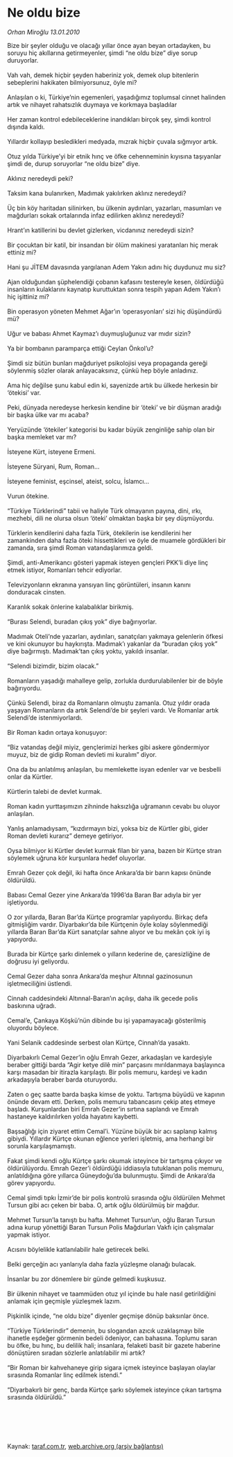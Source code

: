 # Ne oldu bize

*Orhan Miroğlu 13.01.2010*

<div class="taraf_structure_2col_1zq">
<div class="margen_n">



 <p>Bize bir şeyler olduğu ve olacağı yıllar önce ayan beyan ortadayken, bu soruyu hiç akıllarına getirmeyenler, şimdi “ne oldu bize” diye sorup duruyorlar. <br/><br/>Vah vah, demek hiçbir şeyden haberiniz yok, demek olup bitenlerin sebeplerini hakikaten bilmiyorsunuz, öyle mi? <br/><br/>Anlaşılan o ki, Türkiye’nin egemenleri, yaşadığımız toplumsal cinnet halinden artık ve nihayet rahatsızlık duymaya ve korkmaya başladılar <br/><br/>Her zaman kontrol edebileceklerine inandıkları birçok şey, şimdi kontrol dışında kaldı. <br/><br/>Yıllardır kollayıp besledikleri medyada, mızrak hiçbir çuvala sığmıyor artık. <br/><br/>Otuz yılda Türkiye’yi bir etnik hınç ve öfke cehenneminin kıyısına taşıyanlar şimdi de, durup soruyorlar “ne oldu bize” diye. <br/><br/>Aklınız neredeydi peki? <br/><br/>Taksim kana bulanırken, Madımak yakılırken aklınız neredeydi? <br/><br/>Üç bin köy haritadan silinirken, bu ülkenin aydınları, yazarları, masumları ve mağdurları sokak ortalarında infaz edilirken aklınız neredeydi? <br/><br/>Hrant’ın katillerini bu devlet gizlerken, vicdanınız neredeydi sizin? <br/><br/>Bir çocuktan bir katil, bir insandan bir ölüm makinesi yaratanları hiç merak ettiniz mi? <br/><br/>Hani şu JİTEM davasında yargılanan Adem Yakın adını hiç duydunuz mu siz? <br/><br/>Ajan olduğundan şüphelendiği çobanın kafasını testereyle kesen, öldürdüğü insanların kulaklarını kaynatıp kuruttuktan sonra tespih yapan Adem Yakın’ı hiç işittiniz mi? <br/><br/>Bin operasyon yöneten Mehmet Ağar’ın ‘operasyonları’ sizi hiç düşündürdü mü? <br/><br/>Uğur ve babası Ahmet Kaymaz’ı duymuşluğunuz var mıdır sizin? <br/><br/>Ya bir bombanın paramparça ettiği Ceylan Önkol’u? <br/><br/>Şimdi siz bütün bunları mağduriyet psikolojisi veya propaganda gereği söylenmiş sözler olarak anlayacaksınız, çünkü hep böyle anladınız. <br/><br/>Ama hiç değilse şunu kabul edin ki, sayenizde artık bu ülkede herkesin bir ‘ötekisi’ var. <br/><br/>Peki, dünyada neredeyse herkesin kendine bir ‘öteki’ ve bir düşman aradığı bir başka ülke var mı acaba? <br/><br/>Yeryüzünde ‘ötekiler’ kategorisi bu kadar büyük zenginliğe sahip olan bir başka memleket var mı? <br/><br/>İsteyene Kürt, isteyene Ermeni. <br/><br/>İsteyene Süryani, Rum, Roman... <br/><br/>İsteyene feminist, eşcinsel, ateist, solcu, İslamcı... <br/><br/>Vurun ötekine. <br/><br/>“Türkiye Türklerindi” tabii ve haliyle Türk olmayanın payına, dini, ırkı, mezhebi, dili ne olursa olsun ‘öteki’ olmaktan başka bir şey düşmüyordu. <br/><br/>Türklerin kendilerini daha fazla Türk, ötekilerin ise kendilerini her zamankinden daha fazla öteki hissettikleri ve öyle de muamele gördükleri bir zamanda, sıra şimdi Roman vatandaşlarımıza geldi. <br/><br/>Şimdi, anti-Amerikancı gösteri yapmak isteyen gençleri PKK’li diye linç etmek istiyor, Romanları tehcir ediyorlar. <br/><br/>Televizyonların ekranına yansıyan linç görüntüleri, insanın kanını donduracak cinsten. <br/><br/>Karanlık sokak önlerine kalabalıklar birikmiş. <br/><br/>“Burası Selendi, buradan çıkış yok” diye bağırıyorlar. <br/><br/>Madımak Oteli’nde yazarları, aydınları, sanatçıları yakmaya gelenlerin öfkesi ve kini okunuyor bu haykırışta. Madımak’ı yakanlar da “buradan çıkış yok” diye bağırmıştı. Madımak’tan çıkış yoktu, yakıldı insanlar. <br/><br/>“Selendi bizimdir, bizim olacak.” <br/><br/>Romanların yaşadığı mahalleye gelip, zorlukla durdurulabilenler bir de böyle bağırıyordu. <br/><br/>Çünkü Selendi, biraz da Romanların olmuştu zamanla. Otuz yıldır orada yaşayan Romanların da artık Selendi’de bir şeyleri vardı. Ve Romanlar artık Selendi’de istenmiyorlardı. <br/><br/>Bir Roman kadın ortaya konuşuyor: <br/><br/>“Biz vatandaş değil miyiz, gençlerimizi herkes gibi askere göndermiyor muyuz, biz de gidip Roman devleti mi kuralım” diyor. <br/><br/>Ona da bu anlatılmış anlaşılan, bu memlekette isyan edenler var ve besbelli onlar da Kürtler. <br/><br/>Kürtlerin talebi de devlet kurmak. <br/><br/>Roman kadın yurttaşımızın zihninde haksızlığa uğramanın cevabı bu oluyor anlaşılan. <br/><br/>Yanlış anlamadıysam, “kızdırmayın bizi, yoksa biz de Kürtler gibi, gider Roman devleti kurarız” demeye getiriyor. <br/><br/>Oysa bilmiyor ki Kürtler devlet kurmak filan bir yana, bazen bir Kürtçe stran söylemek uğruna kör kurşunlara hedef oluyorlar. <br/><br/>Emrah Gezer çok değil, iki hafta önce Ankara’da bir barın kapısı önünde öldürüldü. <br/><br/>Babası Cemal Gezer yine Ankara’da 1996’da Baran Bar adıyla bir yer işletiyordu. <br/><br/>O zor yıllarda, Baran Bar’da Kürtçe programlar yapılıyordu. Birkaç defa gitmişliğim vardır. Diyarbakır’da bile Kürtçenin öyle kolay söylenmediği yıllarda Baran Bar’da Kürt sanatçılar sahne alıyor ve bu mekân çok iyi iş yapıyordu. <br/><br/>Burada bir Kürtçe şarkı dinlemek o yılların kederine de, çaresizliğine de doğrusu iyi geliyordu. <br/><br/>Cemal Gezer daha sonra Ankara’da meşhur Altınnal gazinosunun işletmeciliğini üstlendi. <br/><br/>Cinnah caddesindeki Altınnal-Baran’ın açılışı, daha ilk gecede polis baskınına uğradı. <br/><br/>Cemal’e, Çankaya Köşkü’nün dibinde bu işi yapamayacağı gösterilmiş oluyordu böylece. <br/><br/>Yani Selanik caddesinde serbest olan Kürtçe, Cinnah’da yasaktı. <br/><br/>Diyarbakırlı Cemal Gezer’in oğlu Emrah Gezer, arkadaşları ve kardeşiyle beraber gittiği barda “Agir ketye dilê min” parçasını mırıldanmaya başlayınca karşı masadan bir itirazla karşılaştı. Bir polis memuru, kardeşi ve kadın arkadaşıyla beraber barda oturuyordu. <br/><br/>Zaten o geç saatte barda başka kimse de yoktu. Tartışma büyüdü ve kapının önünde devam etti. Derken, polis memuru tabancasını çekip ateş etmeye başladı. Kurşunlardan biri Emrah Gezer’in sırtına saplandı ve Emrah hastaneye kaldırılırken yolda hayatını kaybetti. <br/><br/>Başsağlığı için ziyaret ettim Cemal’i. Yüzüne büyük bir acı saplanıp kalmış gibiydi. Yıllardır Kürtçe okunan eğlence yerleri işletmiş, ama herhangi bir sorunla karşılaşmamıştı. <br/><br/>Fakat şimdi kendi oğlu Kürtçe şarkı okumak isteyince bir tartışma çıkıyor ve öldürülüyordu. Emrah Gezer’i öldürdüğü iddiasıyla tutuklanan polis memuru, anlatıldığına göre yıllarca Güneydoğu’da bulunmuştu. Şimdi de Ankara’da görev yapıyordu. <br/><br/>Cemal şimdi tıpkı İzmir’de bir polis kontrolü sırasında oğlu öldürülen Mehmet Tursun gibi acı çeken bir baba. O, artık oğlu öldürülmüş bir mağdur. <br/><br/>Mehmet Tursun’la tanıştı bu hafta. Mehmet Tursun’un, oğlu Baran Tursun adına kurup yönettiği Baran Tursun Polis Mağdurları Vakfı için çalışmalar yapmak istiyor. <br/><br/>Acısını böylelikle katlanılabilir hale getirecek belki. <br/><br/>Belki gerçeğin acı yanlarıyla daha fazla yüzleşme olanağı bulacak. <br/><br/>İnsanlar bu zor dönemlere bir günde gelmedi kuşkusuz. <br/><br/>Bir ülkenin nihayet ve taammüden otuz yıl içinde bu hale nasıl getirildiğini anlamak için geçmişle yüzleşmek lazım. <br/><br/>Pişkinlik içinde, “ne oldu bize” diyenler geçmişe dönüp baksınlar önce. <br/><br/>“Türkiye Türklerindir” demenin, bu slogandan azıcık uzaklaşmayı bile ihanetle eşdeğer görmenin bedeli ödeniyor, can bahasına. Toplumu saran bu öfke, bu hınç, bu delilik hali; insanlara, felaketi basit bir gazete haberine dönüştüren sıradan sözlerle anlatılabilir mi artık? <br/><br/>“Bir Roman bir kahvehaneye girip sigara içmek isteyince başlayan olaylar sırasında Romanlar linç edilmek istendi.” <br/><br/>“Diyarbakırlı bir genç, barda Kürtçe şarkı söylemek isteyince çıkan tartışma sırasında öldürüldü.”</p>
<br/>
<br/>
<br/>



<br/>


<div id="taraf_not">
</div>

</div>


</div>

Kaynak: [taraf.com.tr](http://taraf.com.tr:80/makale/9487.htm), [web.archive.org (arşiv bağlantısı)](http://web.archive.org/web/20100117235328/http://taraf.com.tr:80/makale/9487.htm)
